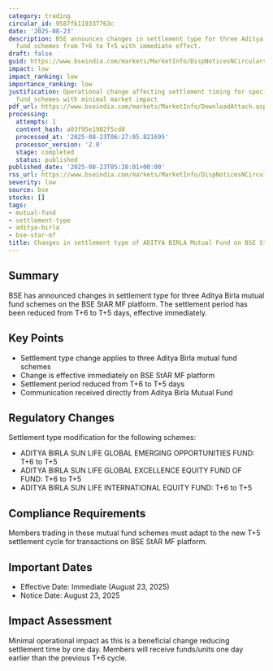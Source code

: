 ```yaml
---
category: trading
circular_id: 9587fb119337763c
date: '2025-08-23'
description: BSE announces changes in settlement type for three Aditya Birla mutual
  fund schemes from T+6 to T+5 with immediate effect.
draft: false
guid: https://www.bseindia.com/markets/MarketInfo/DispNoticesNCirculars.aspx?Noticeid={1169E839-1D5B-4C44-A8F9-9AE6FE96D890}&noticeno=20250823-1&dt=08/23/2025&icount=1&totcount=1&flag=0
impact: low
impact_ranking: low
importance_ranking: low
justification: Operational change affecting settlement timing for specific mutual
  fund schemes with minimal market impact
pdf_url: https://www.bseindia.com/markets/MarketInfo/DownloadAttach.aspx?id=20250823-1&attachedId=
processing:
  attempts: 1
  content_hash: a03f95e1982f5cd8
  processed_at: '2025-08-23T06:27:05.821695'
  processor_version: '2.0'
  stage: completed
  status: published
published_date: '2025-08-23T05:28:01+00:00'
rss_url: https://www.bseindia.com/markets/MarketInfo/DispNoticesNCirculars.aspx?Noticeid={1169E839-1D5B-4C44-A8F9-9AE6FE96D890}&noticeno=20250823-1&dt=08/23/2025&icount=1&totcount=1&flag=0
severity: low
source: bse
stocks: []
tags:
- mutual-fund
- settlement-type
- aditya-birla
- bse-star-mf
title: Changes in settlement type of ADITYA BIRLA Mutual Fund on BSE StAR MF platform
---
```


## Summary

BSE has announced changes in settlement type for three Aditya Birla mutual fund schemes on the BSE StAR MF platform. The settlement period has been reduced from T+6 to T+5 days, effective immediately.

## Key Points

- Settlement type change applies to three Aditya Birla mutual fund schemes
- Change is effective immediately on BSE StAR MF platform
- Settlement period reduced from T+6 to T+5 days
- Communication received directly from Aditya Birla Mutual Fund

## Regulatory Changes

Settlement type modification for the following schemes:
- ADITYA BIRLA SUN LIFE GLOBAL EMERGING OPPORTUNITIES FUND: T+6 to T+5
- ADITYA BIRLA SUN LIFE GLOBAL EXCELLENCE EQUITY FUND OF FUND: T+6 to T+5
- ADITYA BIRLA SUN LIFE INTERNATIONAL EQUITY FUND: T+6 to T+5

## Compliance Requirements

Members trading in these mutual fund schemes must adapt to the new T+5 settlement cycle for transactions on BSE StAR MF platform.

## Important Dates

- Effective Date: Immediate (August 23, 2025)
- Notice Date: August 23, 2025

## Impact Assessment

Minimal operational impact as this is a beneficial change reducing settlement time by one day. Members will receive funds/units one day earlier than the previous T+6 cycle.